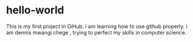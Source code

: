 # hello-world
This is my first project in GiHub. i am learning how to use github properly.
i am dennis mwangi chege , trying to perfect my skills in computer science.

